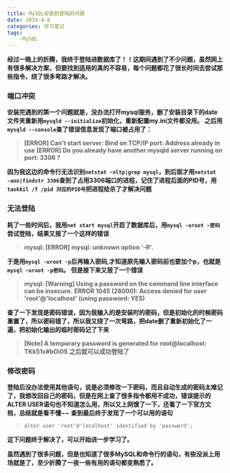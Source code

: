 ```yaml
---
title: MySQL安装到登陆的问题
date: 2019-4-8
categories: 学习笔记
tags:
    -MySQL
---
```


**经过一晚上的折腾，我终于登陆进数据库了！！这期间遇到了不少问题，虽然网上有很多解决方案，但要找到适用的真的不容易，每个问题都花了很长时间去尝试那些指令，绕了很多弯路才解决。**


### 端口冲突
**安装完遇到的第一个问题就是，没办法打开mysql服务，删了安装目录下的date文件夹重新用`mysqld --initialize`初始化，重新配置my.ini文件都没用。**
**之后用`mysqld --console`查了错误信息发现了端口被占用了：**
>**[ERROR] Can't start server: Bind on TCP/IP port: Address already in use**
>**[ERROR] Do you already have another mysqld server running on port: 3306 ?**

**因为我这边的命令行无法识别`netstat -nltp|grep mysql`，到后面才用`netstat  -aon|findstr 3306`查到了占用3306端口的进程，记住了进程后面的PID号，用`taskkil /f /pid 对应的PID号`把进程给杀了才解决问题**

### 无法登陆
**耗了一些时间后，我用`net start mysql`开启了数据库后，用`mysql -uroot -密码`尝试登陆，结果又报了一个这样的错误**
>**mysql: [ERROR] mysql: unknown option '-R'.**

**于是用`mysql -uroot -p`后再输入密码,才知道原先输入密码前也要加个p，也就是`mysql -uroot -p密码`。**
**但是接下来又报了一个错误**
>**mysql: [Warning] Using a password on the command line interface can be insecure.**
>**ERROR 1045 (28000): Access denied for user 'root'@'localhost' (using password: YES)**

**查了一下发现是密码错误，因为我输入的是安装时的密码，但是初始化的时候密码重置了，所以密码错了，所以我又绕了一次弯路，把date删了重新初始化了一遍，把初始化输出的临时密码记了下来**
>**[Note] A temporary password is generated for root@localhost: TKk51x#bOi0S**
**之后就可以成功登陆了**

### 修改密码
**登陆后没办法使用其他语句，说是必须修改一下密码，而且自动生成的密码太难记了，我想改回自己的密码，但是在网上查了很多指令都用不成功，错误提示的ALTER USER语句也不知道怎么用，所以又上网馊了一下，还看了一下官方文档，总结就是看不懂~~**
**查到最后终于发现了一个可以用的语句**
>`alter user 'root'@'localhost' identified by 'password';`

**这下问题终于解决了，可以开始进一步学习了。**


**虽然遇到了很多问题，但是也知道了很多MySQL和命令行的语句，有些没派上用场就是了，至少折腾了一夜一些有用的语句都变熟悉了。**
